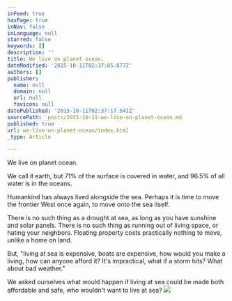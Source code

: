 ```yaml
---
inFeed: true
hasPage: true
inNav: false
inLanguage: null
starred: false
keywords: []
description: ''
title: We live on planet ocean.
dateModified: '2015-10-11T02:37:05.877Z'
authors: []
publisher:
  name: null
  domain: null
  url: null
  favicon: null
datePublished: '2015-10-11T02:37:17.541Z'
sourcePath: _posts/2015-10-11-we-live-on-planet-ocean.md
published: true
url: we-live-on-planet-ocean/index.html
_type: Article

---
```

We live on planet ocean.

We call it earth, but 71% of the surface is covered in water, and 96.5% of all water is in the oceans.

Humankind has always lived alongside the sea. Perhaps it is time to move the frontier West once again, to move onto the sea itself.

There is no such thing as a drought at sea, as long as you have sunshine and solar panels. There is no such thing as running out of living space, or hating your neighbors. Floating property costs practically nothing to move, unlike a home on land.

But, "living at sea is expensive, boats are expensive, how would you make a living, how can anyone afford it? It's impractical, what if a storm hits? What about bad weather."

We asked ourselves what would happen if living at sea could be made both affordable and safe, who wouldn't want to live at sea? ![](http://i.imgur.com/nrlf8HU.jpg)